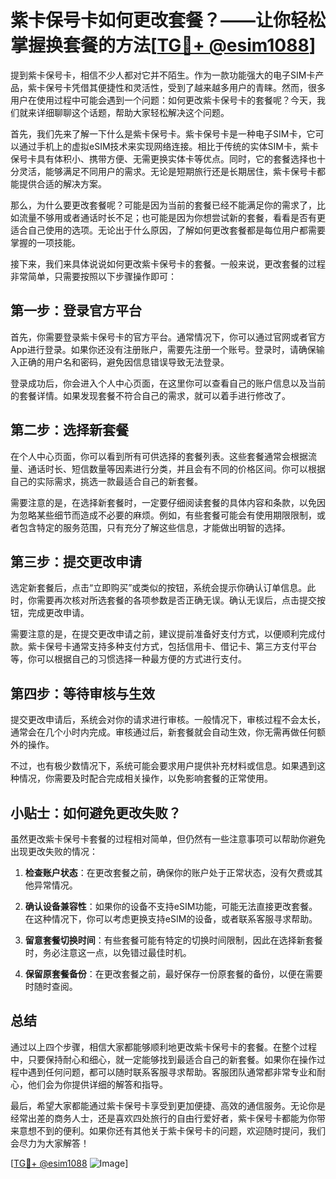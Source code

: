 # 紫卡保号卡如何更改套餐？——让你轻松掌握换套餐的方法[[TG💪+ @esim1088](https://t.me/s/esim1088)]

提到紫卡保号卡，相信不少人都对它并不陌生。作为一款功能强大的电子SIM卡产品，紫卡保号卡凭借其便捷性和灵活性，受到了越来越多用户的青睐。然而，很多用户在使用过程中可能会遇到一个问题：如何更改紫卡保号卡的套餐呢？今天，我们就来详细聊聊这个话题，帮助大家轻松解决这个问题。

首先，我们先来了解一下什么是紫卡保号卡。紫卡保号卡是一种电子SIM卡，它可以通过手机上的虚拟eSIM技术来实现网络连接。相比于传统的实体SIM卡，紫卡保号卡具有体积小、携带方便、无需更换实体卡等优点。同时，它的套餐选择也十分灵活，能够满足不同用户的需求。无论是短期旅行还是长期居住，紫卡保号卡都能提供合适的解决方案。

那么，为什么要更改套餐呢？可能是因为当前的套餐已经不能满足你的需求了，比如流量不够用或者通话时长不足；也可能是因为你想尝试新的套餐，看看是否有更适合自己使用的选项。无论出于什么原因，了解如何更改套餐都是每位用户都需要掌握的一项技能。

接下来，我们来具体说说如何更改紫卡保号卡的套餐。一般来说，更改套餐的过程非常简单，只需要按照以下步骤操作即可：

## 第一步：登录官方平台

首先，你需要登录紫卡保号卡的官方平台。通常情况下，你可以通过官网或者官方App进行登录。如果你还没有注册账户，需要先注册一个账号。登录时，请确保输入正确的用户名和密码，避免因信息错误导致无法登录。

登录成功后，你会进入个人中心页面，在这里你可以查看自己的账户信息以及当前的套餐详情。如果发现套餐不符合自己的需求，就可以着手进行修改了。

## 第二步：选择新套餐

在个人中心页面，你可以看到所有可供选择的套餐列表。这些套餐通常会根据流量、通话时长、短信数量等因素进行分类，并且会有不同的价格区间。你可以根据自己的实际需求，挑选一款最适合自己的新套餐。

需要注意的是，在选择新套餐时，一定要仔细阅读套餐的具体内容和条款，以免因为忽略某些细节而造成不必要的麻烦。例如，有些套餐可能会有使用期限限制，或者包含特定的服务范围，只有充分了解这些信息，才能做出明智的选择。

## 第三步：提交更改申请

选定新套餐后，点击“立即购买”或类似的按钮，系统会提示你确认订单信息。此时，你需要再次核对所选套餐的各项参数是否正确无误。确认无误后，点击提交按钮，完成更改申请。

需要注意的是，在提交更改申请之前，建议提前准备好支付方式，以便顺利完成付款。紫卡保号卡通常支持多种支付方式，包括信用卡、借记卡、第三方支付平台等，你可以根据自己的习惯选择一种最方便的方式进行支付。

## 第四步：等待审核与生效

提交更改申请后，系统会对你的请求进行审核。一般情况下，审核过程不会太长，通常会在几个小时内完成。审核通过后，新套餐就会自动生效，你无需再做任何额外的操作。

不过，也有极少数情况下，系统可能会要求用户提供补充材料或信息。如果遇到这种情况，你需要及时配合完成相关操作，以免影响套餐的正常使用。

## 小贴士：如何避免更改失败？

虽然更改紫卡保号卡套餐的过程相对简单，但仍然有一些注意事项可以帮助你避免出现更改失败的情况：

1. **检查账户状态**：在更改套餐之前，确保你的账户处于正常状态，没有欠费或其他异常情况。
   
2. **确认设备兼容性**：如果你的设备不支持eSIM功能，可能无法直接更改套餐。在这种情况下，你可以考虑更换支持eSIM的设备，或者联系客服寻求帮助。

3. **留意套餐切换时间**：有些套餐可能有特定的切换时间限制，因此在选择新套餐时，务必注意这一点，以免错过最佳时机。

4. **保留原套餐备份**：在更改套餐之前，最好保存一份原套餐的备份，以便在需要时随时查阅。

## 总结

通过以上四个步骤，相信大家都能够顺利地更改紫卡保号卡的套餐。在整个过程中，只要保持耐心和细心，就一定能够找到最适合自己的新套餐。如果你在操作过程中遇到任何问题，都可以随时联系客服寻求帮助。客服团队通常都非常专业和耐心，他们会为你提供详细的解答和指导。

最后，希望大家都能通过紫卡保号卡享受到更加便捷、高效的通信服务。无论你是经常出差的商务人士，还是喜欢四处旅行的自由行爱好者，紫卡保号卡都能为你带来意想不到的便利。如果你还有其他关于紫卡保号卡的问题，欢迎随时提问，我们会尽力为大家解答！

[[TG💪+ @esim1088](https://t.me/s/esim1088) ![Image](https://i.postimg.cc/4NQfJmqS/Snipaste-2025-05-13-00-14-12.png)]